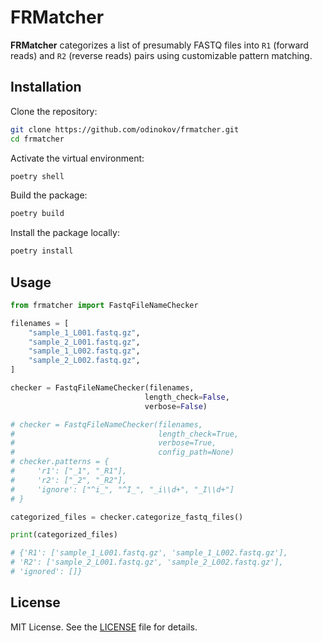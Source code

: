 # FRMatcher

**FRMatcher** categorizes a list of presumably FASTQ files into `R1` (forward reads) and `R2` (reverse reads) pairs using customizable pattern matching.

## Installation

Clone the repository:
   ```bash
   git clone https://github.com/odinokov/frmatcher.git
   cd frmatcher
   ```

Activate the virtual environment:
   ```bash
   poetry shell
   ```

Build the package:
   ```bash
   poetry build
   ```

Install the package locally:
   ```bash
   poetry install
   ```

## Usage

```python
from frmatcher import FastqFileNameChecker

filenames = [
    "sample_1_L001.fastq.gz",
    "sample_2_L001.fastq.gz",
    "sample_1_L002.fastq.gz",
    "sample_2_L002.fastq.gz",
]

checker = FastqFileNameChecker(filenames,
                              length_check=False,
                              verbose=False)

# checker = FastqFileNameChecker(filenames,
#                                length_check=True,
#                                verbose=True,
#                                config_path=None)
# checker.patterns = {
#     'r1': ["_1", "_R1"],
#     'r2': ["_2", "_R2"],
#     'ignore': ["^i_", "^I_", "_i\\d+", "_I\\d+"]
# }

categorized_files = checker.categorize_fastq_files()

print(categorized_files)

# {'R1': ['sample_1_L001.fastq.gz', 'sample_1_L002.fastq.gz'], 
# 'R2': ['sample_2_L001.fastq.gz', 'sample_2_L002.fastq.gz'], 
# 'ignored': []}

```

## License

MIT License. See the [LICENSE](LICENSE) file for details.
